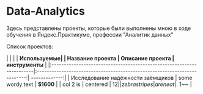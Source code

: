 # Data-Analytics

Здесь представлены проекты, которые были выполнены мною в ходе обучения в Яндекс.Практикуме, профессии "Аналитик данных" 

Список проектов: 

|                                                   |                   |                                                                           | **Используемые|
|    **Название проекта**                                               | **Описание проекта**                                                      | инструменты** |
|:----------------------------------------------------------------------|:-------------------------------------------------------------------------:| -------------:|
| Исследование надёжности заёмщиков                                     | some wordy text                                                           |     **$1600** |
| col 2 is                                                              | centered                                                                  |         $12   |
| zebra stripes                                                         | are neat                                                                  |        ~~$1~~ |
